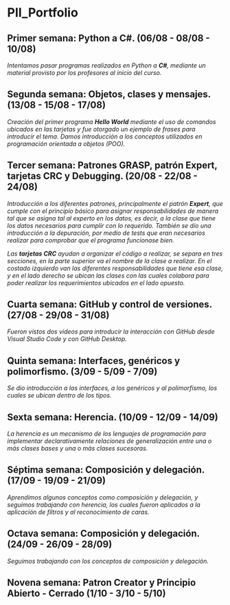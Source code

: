# PII_Portfolio

## Primer semana: Python a C#. (06/08 - 08/08 - 10/08)

*Intentamos pasar programas realizados en Python a **C#**, mediante un material provisto por los profesores al inicio del curso.* 

## Segunda semana: Objetos, clases y mensajes. (13/08 - 15/08 - 17/08)

*Creación del primer programa **Hello World** mediante el uso de comandos ubicados en las tarjetas y fue otorgado un ejemplo de frases para introducir el tema. Damos introducción a los conceptos utilizados en programación orientada a objetos (POO).*

## Tercer semana: Patrones GRASP, patrón Expert, tarjetas CRC y Debugging. (20/08 - 22/08 - 24/08)

*Introducción a los diferentes patrones, principalmente el patrón **Expert**, que cumple con el principio básico para asignar responsabilidades de manera tal que se asigna tal al experto en los datos, es decir, a la clase que tiene los datos necesarios para cumplir con lo requerido. También se dio una introducción a la depuración, por medio de tests que eran necesarios realizar para comprobar que el programa funcionase bien.*

*Las **tarjetas CRC** ayudan a organizar el código a realizar, se separa en tres secciones, en la parte superior va el nombre de la clase a realizar. En el costado izquierdo van las diferentes responsabilidades que tiene esa clase, y en el lado derecho se ubican las clases con las cuales colabora para poder realizar los requerimientos ubicados en el lado opuesto.*

## Cuarta semana: GitHub y control de versiones. (27/08 - 29/08 - 31/08)

*Fueron vistos dos videos para introducir la interacción con GitHub desde Visual Studio Code y con GitHub Desktop.* 

## Quinta semana: Interfaces, genéricos y polimorfismo. (3/09 - 5/09 - 7/09)

*Se dio introducción a las interfaces, a los genéricos y al polimorfismo, los cuales se ubican dentro de los tipos.*

## Sexta semana: Herencia. (10/09 - 12/09 - 14/09)

*La herencia es un mecanismo de los lenguajes de programación para implementar declarativamente relaciones de generalización entre una o más clases bases y una o más clases sucesoras.*

## Séptima semana: Composición y delegación. (17/09 - 19/09 - 21/09)

*Aprendimos algunos conceptos como composición y delegación, y seguimos trabajando con herencia, los cuales fueron aplicados a la aplicación de filtros y al reconocimiento de caras.*

## Octava semana: Composición y delegación. (24/09 - 26/09 - 28/09)

*Seguimos trabajando con los conceptos de composición y delegación.*

## Novena semana: Patron Creator y Principio Abierto - Cerrado (1/10 - 3/10 - 5/10)





